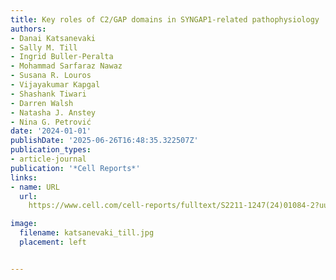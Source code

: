 ```yaml
---
title: Key roles of C2/GAP domains in SYNGAP1-related pathophysiology
authors:
- Danai Katsanevaki
- Sally M. Till
- Ingrid Buller-Peralta
- Mohammad Sarfaraz Nawaz
- Susana R. Louros
- Vijayakumar Kapgal
- Shashank Tiwari
- Darren Walsh
- Natasha J. Anstey
- Nina G. Petrović
date: '2024-01-01'
publishDate: '2025-06-26T16:48:35.322507Z'
publication_types:
- article-journal
publication: '*Cell Reports*'
links:
- name: URL
  url: 
    https://www.cell.com/cell-reports/fulltext/S2211-1247(24)01084-2?uuid=uuid%3A55b1888b-28cc-4ff1-b6fe-7cd0e2d561bc

image:
  filename: katsanevaki_till.jpg
  placement: left


---
```

